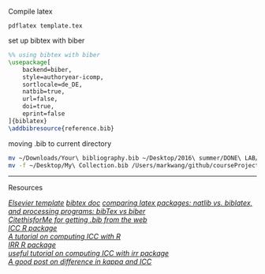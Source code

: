 

Compile latex

```
pdflatex template.tex
```

set up bibtex with biber

```tex
%% using bibtex with biber
\usepackage[
    backend=biber,
    style=authoryear-icomp,
    sortlocale=de_DE,
    natbib=true,
    url=false,
    doi=true,
    eprint=false
]{biblatex}
\addbibresource{reference.bib}
```


moving .bib to current directory
```bash
mv ~/Downloads/Your\ bibliography.bib ~/Desktop/2016\ summer/DONE\ LAB/ki67Paper/
mv -f ~/Desktop/My\ Collection.bib /Users/markwang/github/courseProjects/DONEsummer2016/ki67Paper/manuscript/reference.bib

```


---

Resources

[_Elsevier template_](https://www.elsevier.com/__data/assets/pdf_file/0008/56843/elsdoc-1.pdf)
[_bibtex doc_](http://ctan.mirror.rafal.ca/macros/latex/contrib/biblatex/doc/biblatex.pdf)
[_comparing latex packages: natlib vs. biblatex, and processing programs: bibTex vs biber_](http://tex.stackexchange.com/questions/25701/bibtex-vs-biber-and-biblatex-vs-natbib)  
[_CitethisforMe for getting .bib from the web_](http://www.citethisforme.com/)    
[_ICC R package_](https://cran.r-project.org/web/packages/ICC/ICC.pdf)  
[_A tutorial on computing ICC with R_](http://aliquote.org/memos/2011/04/29/computing-intraclass-correlation-with-r)  
[_IRR R package_](https://cran.r-project.org/web/packages/irr/irr.pdf)  
[_useful tutorial on computing ICC with irr package_](http://www.cookbook-r.com/Statistical_analysis/Inter-rater_reliability/)  
[_A good post on difference in kappa and ICC_](http://stats.stackexchange.com/questions/3539/inter-rater-reliability-for-ordinal-or-interval-data?noredirect=1&lq=1)
